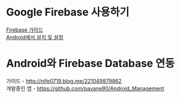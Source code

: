 # Google Firebase 사용하기
[Firebase 가이드](https://firebase.google.com/docs/guides/)  
[Android에서 설치 및 설정](https://firebase.google.com/docs/database/android/start)  


# Android와 Firebase Database 연동
가이드 - http://nife0719.blog.me/221049879862  
개발중인 앱 - https://github.com/pavane90/Android_Management  